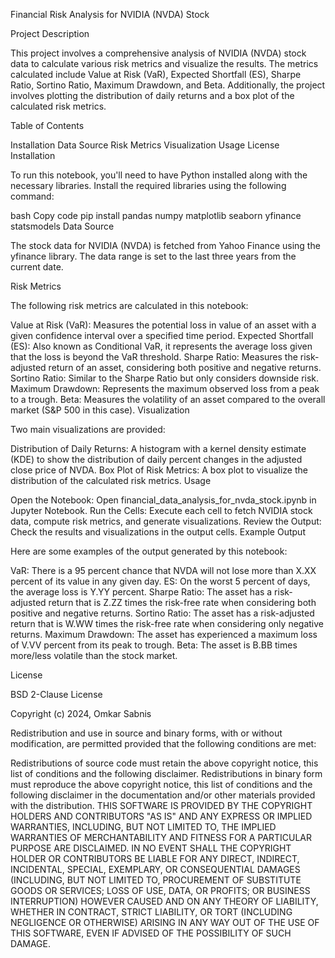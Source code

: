   Financial Risk Analysis for NVIDIA (NVDA) Stock

Project Description

This project involves a comprehensive analysis of NVIDIA (NVDA) stock data to calculate various risk metrics and visualize the results. The metrics calculated include Value at Risk (VaR), Expected Shortfall (ES), Sharpe Ratio, Sortino Ratio, Maximum Drawdown, and Beta. Additionally, the project involves plotting the distribution of daily returns and a box plot of the calculated risk metrics.

Table of Contents

Installation
Data Source
Risk Metrics
Visualization
Usage
License
Installation

To run this notebook, you'll need to have Python installed along with the necessary libraries. Install the required libraries using the following command:

bash
Copy code
pip install pandas numpy matplotlib seaborn yfinance statsmodels
Data Source

The stock data for NVIDIA (NVDA) is fetched from Yahoo Finance using the yfinance library. The data range is set to the last three years from the current date.

Risk Metrics

The following risk metrics are calculated in this notebook:

Value at Risk (VaR): Measures the potential loss in value of an asset with a given confidence interval over a specified time period.
Expected Shortfall (ES): Also known as Conditional VaR, it represents the average loss given that the loss is beyond the VaR threshold.
Sharpe Ratio: Measures the risk-adjusted return of an asset, considering both positive and negative returns.
Sortino Ratio: Similar to the Sharpe Ratio but only considers downside risk.
Maximum Drawdown: Represents the maximum observed loss from a peak to a trough.
Beta: Measures the volatility of an asset compared to the overall market (S&P 500 in this case).
Visualization

Two main visualizations are provided:

Distribution of Daily Returns: A histogram with a kernel density estimate (KDE) to show the distribution of daily percent changes in the adjusted close price of NVDA.
Box Plot of Risk Metrics: A box plot to visualize the distribution of the calculated risk metrics.
Usage

Open the Notebook: Open financial_data_analysis_for_nvda_stock.ipynb in Jupyter Notebook.
Run the Cells: Execute each cell to fetch NVIDIA stock data, compute risk metrics, and generate visualizations.
Review the Output: Check the results and visualizations in the output cells.
Example Output

Here are some examples of the output generated by this notebook:

VaR: There is a 95 percent chance that NVDA will not lose more than X.XX percent of its value in any given day.
ES: On the worst 5 percent of days, the average loss is Y.YY percent.
Sharpe Ratio: The asset has a risk-adjusted return that is Z.ZZ times the risk-free rate when considering both positive and negative returns.
Sortino Ratio: The asset has a risk-adjusted return that is W.WW times the risk-free rate when considering only negative returns.
Maximum Drawdown: The asset has experienced a maximum loss of V.VV percent from its peak to trough.
Beta: The asset is B.BB times more/less volatile than the stock market.

License

BSD 2-Clause License

Copyright (c) 2024, Omkar Sabnis

Redistribution and use in source and binary forms, with or without modification, are permitted provided that the following conditions are met:

Redistributions of source code must retain the above copyright notice, this list of conditions and the following disclaimer.
Redistributions in binary form must reproduce the above copyright notice, this list of conditions and the following disclaimer in the documentation and/or other materials provided with the distribution.
THIS SOFTWARE IS PROVIDED BY THE COPYRIGHT HOLDERS AND CONTRIBUTORS "AS IS" AND ANY EXPRESS OR IMPLIED WARRANTIES, INCLUDING, BUT NOT LIMITED TO, THE IMPLIED WARRANTIES OF MERCHANTABILITY AND FITNESS FOR A PARTICULAR PURPOSE ARE DISCLAIMED. IN NO EVENT SHALL THE COPYRIGHT HOLDER OR CONTRIBUTORS BE LIABLE FOR ANY DIRECT, INDIRECT, INCIDENTAL, SPECIAL, EXEMPLARY, OR CONSEQUENTIAL DAMAGES (INCLUDING, BUT NOT LIMITED TO, PROCUREMENT OF SUBSTITUTE GOODS OR SERVICES; LOSS OF USE, DATA, OR PROFITS; OR BUSINESS INTERRUPTION) HOWEVER CAUSED AND ON ANY THEORY OF LIABILITY, WHETHER IN CONTRACT, STRICT LIABILITY, OR TORT (INCLUDING NEGLIGENCE OR OTHERWISE) ARISING IN ANY WAY OUT OF THE USE OF THIS SOFTWARE, EVEN IF ADVISED OF THE POSSIBILITY OF SUCH DAMAGE.
